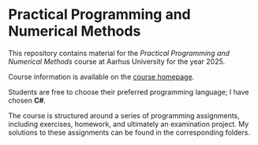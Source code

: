 # Practical Programming and Numerical Methods

This repository contains material for the *Practical Programming and Numerical Methods* course at Aarhus University for the year 2025.

Course information is available on the [course homepage](https://fedorov.sdfeu.org/prog/).

Students are free to choose their preferred programming language; I have chosen **C#**.

The course is structured around a series of programming assignments, including exercises, homework, and ultimately an examination project. My solutions to these assignments can be found in the corresponding folders.

